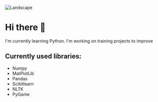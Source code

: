 ![Landscape](https://wallup.net/wp-content/uploads/2018/09/26/635067-landscape-mountains-clouds-forest-nature-sunlight-snowy_peak.jpg)

# Hi there 👋
I'm currently learning Python.
I'm working on training projects to improve

## Currently used libraries:
* Numpy
* MatPlotLib
* Pandas
* Scikitlearn
* NLTK
* PyGame

<!--
**Aprika/Aprika** is a ✨ _special_ ✨ repository because its `README.md` (this file) appears on your GitHub profile.

Here are some ideas to get you started:

- 🔭 I’m currently working on ...
- 🌱 I’m currently learning ...
- 👯 I’m looking to collaborate on ...
- 🤔 I’m looking for help with ...
- 💬 Ask me about ...
- 📫 How to reach me: ...
- 😄 Pronouns: ...
- ⚡ Fun fact: ...
-->
